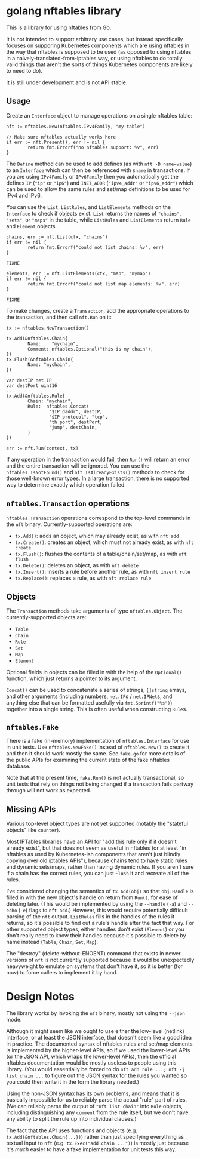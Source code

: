 # golang nftables library

This is a library for using nftables from Go.

It is not intended to support arbitrary use cases, but instead
specifically focuses on supporing Kubernetes components which are
using nftables in the way that nftables is supposed to be used (as
opposed to using nftables in a naively-translated-from-iptables way,
or using nftables to do totally valid things that aren't the sorts of
things Kubernetes components are likely to need to do).

It is still under development and is not API stable.

## Usage

Create an `Interface` object to manage operations on a single nftables
table:

```golang
nft := nftables.New(nftables.IPv4Family, "my-table")

// Make sure nftables actually works here
if err := nft.Present(); err != nil {
        return fmt.Errorf("no nftables support: %v", err)
}
```

The `Define` method can be used to add defines (as with `nft -D
name=value`) to an `Interface` which can then be referenced with
`$name` in transactions. If you are using `IPv4Family` or `IPv6Family`
then you automatically get the defines `IP` (`"ip"` or `"ip6"`) and
`INET_ADDR` (`"ipv4_addr"` or `"ipv6_addr"`) which can be used to
allow the same rules and set/map definitions to be used for IPv4 and
IPv6.

You can use the `List`, `ListRules`, and `ListElements` methods on the
`Interface` to check if objects exist. `List` returns the names of
`"chains"`, `"sets"`, or `"maps"` in the table, while `ListRules` and
`ListElements` return `Rule` and `Element` objects.

```golang
chains, err := nft.List(ctx, "chains")
if err != nil {
        return fmt.Errorf("could not list chains: %v", err)
}

FIXME

elements, err := nft.ListElements(ctx, "map", "mymap")
if err != nil {
        return fmt.Errorf("could not list map elements: %v", err)
}

FIXME
```

To make changes, create a `Transaction`, add the appropriate
operations to the transaction, and then call `nft.Run` on it:

```golang
tx := nftables.NewTransaction()

tx.Add(&nftables.Chain{
        Name:    "mychain",
        Comment: nftables.Optional("this is my chain"),
})
tx.Flush(&nftables.Chain{
        Name: "mychain",
})

var destIP net.IP
var destPort uint16
...
tx.Add(&nftables.Rule{
        Chain: "mychain",
        Rule:  nftables.Concat(
                "$IP daddr", destIP,
                "$IP protocol", "tcp",
                "th port", destPort,
                "jump", destChain,
        )
})

err := nft.Run(context, tx)
```

If any operation in the transaction would fail, then `Run()` will
return an error and the entire transaction will be ignored. You can
use the `nftables.IsNotFound()` and `nft.IsAlreadyExists()` methods to
check for those well-known error types. In a large transaction, there
is no supported way to determine exactly which operation failed.

## `nftables.Transaction` operations

`nftables.Transaction` operations correspond to the top-level commands
in the `nft` binary. Currently-supported operations are:

- `tx.Add()`: adds an object, which may already exist, as with `nft add`
- `tx.Create()`: creates an object, which must not already exist, as with `nft create`
- `tx.Flush()`: flushes the contents of a table/chain/set/map, as with `nft flush`
- `tx.Delete()`: deletes an object, as with `nft delete`
- `tx.Insert()`: inserts a rule before another rule, as with `nft insert rule`
- `tx.Replace()`: replaces a rule, as with `nft replace rule`

## Objects

The `Transaction` methods take arguments of type `nftables.Object`.
The currently-supported objects are:

- `Table`
- `Chain`
- `Rule`
- `Set`
- `Map`
- `Element`

Optional fields in objects can be filled in with the help of the
`Optional()` function, which just returns a pointer to its
argument.

`Concat()` can be used to concatenate a series of strings, `[]string`
arrays, and other arguments (including numbers, `net.IP`s /
`net.IPNet`s, and anything else that can be formatted usefully via
`fmt.Sprintf("%s")`) together into a single string. This is often
useful when constructing `Rule`s.

## `nftables.Fake`

There is a fake (in-memory) implementation of `nftables.Interface` for
use in unit tests. Use `nftables.NewFake()` instead of
`nftables.New()` to create it, and then it should work mostly the
same. See `fake.go` for more details of the public APIs for examining
the current state of the fake nftables database.

Note that at the present time, `fake.Run()` is not actually
transactional, so unit tests that rely on things not being changed if
a transaction fails partway through will not work as expected.

## Missing APIs

Various top-level object types are not yet supported (notably the
"stateful objects" like `counter`).

Most IPTables libraries have an API for "add this rule only if it
doesn't already exist", but that does not seem as useful in nftables
(or at least "in nftables as used by Kubernetes-ish components that
aren't just blindly copying over old iptables APIs"), because chains
tend to have static rules and dynamic sets/maps, rather than having
dynamic rules. If you aren't sure if a chain has the correct rules,
you can just `Flush` it and recreate all of the rules.

I've considered changing the semantics of `tx.Add(obj)` so that
`obj.Handle` is filled in with the new object's handle on return from
`Run()`, for ease of deleting later. (This would be implemented by
using the `--handle` (`-a`) and `--echo` (`-e`) flags to `nft add`.)
However, this would require potentially difficult parsing of the `nft`
output. `ListRules` fills in the handles of the rules it returns, so
it's possible to find out a rule's handle after the fact that way. For
other supported object types, either handles don't exist (`Element`)
or you don't really need to know their handles because it's possible
to delete by name instead (`Table`, `Chain`, `Set`, `Map`).

The "destroy" (delete-without-ENOENT) command that exists in newer
versions of `nft` is not currently supported because it would be
unexpectedly heavyweight to emulate on systems that don't have it, so
it is better (for now) to force callers to implement it by hand.

# Design Notes

The library works by invoking the `nft` binary, mostly not using the
`--json` mode.

Although it might seem like we ought to use either the low-level
(netlink) interface, or at least the JSON interface, that doesn't seem
like a good idea in practice. The documented syntax of nftables rules
and set/map elements is implemented by the higher-level APIs, so if we
used the lower-level APIs (or the JSON API, which wraps the
lower-level APIs), then the official nftables documentation would be
mostly useless to people using this library. (You would essentially be
forced to do `nft add rule ...; nft -j list chain ...` to figure out
the JSON syntax for the rules you wanted so you could then write it in
the form the library needed.)

Using the non-JSON syntax has its own problems, and means that it is
basically impossible for us to reliably parse the actual "rule" part
of rules. (We can reliably parse the output of `"nft list chain"` into
`Rule` objects, including distinguishing any `comment` from the rule
itself, but we don't have any ability to split the rule up into
individual clauses.)

The fact that the API uses functions and objects (e.g.
`tx.Add(&nftables.Chain{...})`) rather than just specifying everything
as textual input to `nft` (e.g. `tx.Exec("add chain ...")`) is mostly
just because it's _much_ easier to have a fake implementation for unit
tests this way.
